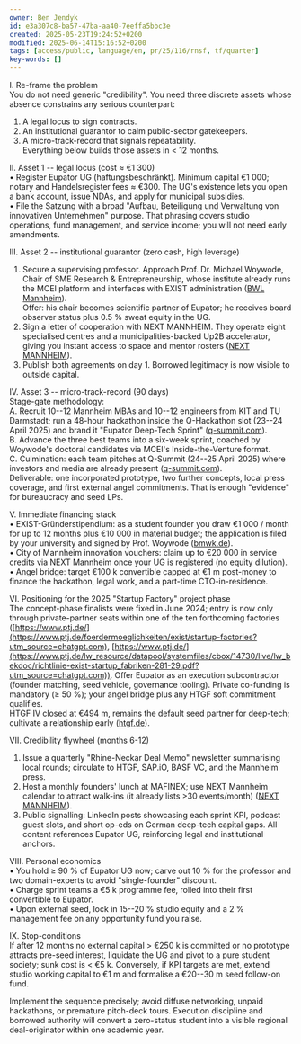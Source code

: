 ```yaml
---
owner: Ben Jendyk
id: e3a307c8-ba57-47ba-aa40-7eeffa5bbc3e
created: 2025-05-23T19:24:52+0200
modified: 2025-06-14T15:16:52+0200
tags: [access/public, language/en, pr/25/116/rnsf, tf/quarter]
key-words: []
---
```


I. Re-frame the problem  
You do not need generic "credibility". You need three discrete assets whose absence constrains any serious counterpart:  
1. A legal locus to sign contracts.  
2. An institutional guarantor to calm public-sector gatekeepers.  
3. A micro-track-record that signals repeatability.  
Everything below builds those assets in < 12 months.

II. Asset 1 -- legal locus (cost ≈ €1 300)  
• Register Eupator UG (haftungsbeschränkt). Minimum capital €1 000; notary and Handelsregister fees ≈ €300. The UG's existence lets you open a bank account, issue NDAs, and apply for municipal subsidies.  
• File the Satzung with a broad "Aufbau, Beteiligung und Verwaltung von innovativen Unternehmen" purpose. That phrasing covers studio operations, fund management, and service income; you will not need early amendments.

III. Asset 2 -- institutional guarantor (zero cash, high leverage)  
1. Secure a supervising professor. Approach Prof. Dr. Michael Woywode, Chair of SME Research & Entrepreneurship, whose institute already runs the MCEI platform and interfaces with EXIST administration ([BWL Mannheim](https://www.bwl.uni-mannheim.de/en/woywode/?utm_source=chatgpt.com)).  
Offer: his chair becomes scientific partner of Eupator; he receives board observer status plus 0.5 % sweat equity in the UG.  
2. Sign a letter of cooperation with NEXT MANNHEIM. They operate eight specialised centres and a municipalities-backed Up2B accelerator, giving you instant access to space and mentor rosters ([NEXT MANNHEIM](https://next-mannheim.de/sections/startup-mannheim/)).  
3. Publish both agreements on day 1. Borrowed legitimacy is now visible to outside capital.

IV. Asset 3 -- micro-track-record (90 days)  
Stage-gate methodology:  
A. Recruit 10--12 Mannheim MBAs and 10--12 engineers from KIT and TU Darmstadt; run a 48-hour hackathon inside the Q-Hackathon slot (23--24 April 2025) and brand it "Eupator Deep-Tech Sprint" ([q-summit.com](https://www.q-summit.com/hackathon?utm_source=chatgpt.com)).  
B. Advance the three best teams into a six-week sprint, coached by Woywode's doctoral candidates via MCEI's Inside-the-Venture format.  
C. Culmination: each team pitches at Q-Summit (24--25 April 2025) where investors and media are already present ([q-summit.com](https://www.q-summit.com/?utm_source=chatgpt.com)).  
Deliverable: one incorporated prototype, two further concepts, local press coverage, and first external angel commitments. That is enough "evidence" for bureaucracy and seed LPs.

V. Immediate financing stack  
• EXIST-Gründerstipendium: as a student founder you draw €1 000 / month for up to 12 months plus €10 000 in material budget; the application is filed by your university and signed by Prof. Woywode ([bmwk.de](https://www.bmwk.de/Redaktion/EN/Publikationen/exist-business-start-up-grant.pdf?__blob=publicationFile&v=1&utm_source=chatgpt.com)).  
• City of Mannheim innovation vouchers: claim up to €20 000 in service credits via NEXT Mannheim once your UG is registered (no equity dilution).  
• Angel bridge: target €100 k convertible capped at €1 m post-money to finance the hackathon, legal work, and a part-time CTO-in-residence.

VI. Positioning for the 2025 "Startup Factory" project phase  
The concept-phase finalists were fixed in June 2024; entry is now only through private-partner seats within one of the ten forthcoming factories ([https://www.ptj.de/](https://www.ptj.de/foerdermoeglichkeiten/exist/startup-factories?utm_source=chatgpt.com), [https://www.ptj.de/](https://www.ptj.de/lw_resource/datapool/systemfiles/cbox/14730/live/lw_bekdoc/richtlinie-exist-startup_fabriken-281-29.pdf?utm_source=chatgpt.com)). Offer Eupator as an execution subcontractor (founder matching, seed vehicle, governance tooling). Private co-funding is mandatory (≥ 50 %); your angel bridge plus any HTGF soft commitment qualifies.  
HTGF IV closed at €494 m, remains the default seed partner for deep-tech; cultivate a relationship early ([htgf.de](https://www.htgf.de/en/final-closing-htgf-iv/?utm_source=chatgpt.com)).

VII. Credibility flywheel (months 6-12)  
1. Issue a quarterly "Rhine-Neckar Deal Memo" newsletter summarising local rounds; circulate to HTGF, SAP.iO, BASF VC, and the Mannheim press.  
2. Host a monthly founders' lunch at MAFINEX; use NEXT Mannheim calendar to attract walk-ins (it already lists >30 events/month) ([NEXT MANNHEIM](https://next-mannheim.de/sections/startup-mannheim/)).  
3. Public signalling: LinkedIn posts showcasing each sprint KPI, podcast guest slots, and short op-eds on German deep-tech capital gaps. All content references Eupator UG, reinforcing legal and institutional anchors.

VIII. Personal economics  
• You hold ≥ 90 % of Eupator UG now; carve out 10 % for the professor and two domain-experts to avoid "single-founder" discount.  
• Charge sprint teams a €5 k programme fee, rolled into their first convertible to Eupator.  
• Upon external seed, lock in 15--20 % studio equity and a 2 % management fee on any opportunity fund you raise.

IX. Stop-conditions  
If after 12 months no external capital > €250 k is committed or no prototype attracts pre-seed interest, liquidate the UG and pivot to a pure student society; sunk cost is < €5 k. Conversely, if KPI targets are met, extend studio working capital to €1 m and formalise a €20--30 m seed follow-on fund.

Implement the sequence precisely; avoid diffuse networking, unpaid hackathons, or premature pitch-deck tours. Execution discipline and borrowed authority will convert a zero-status student into a visible regional deal-originator within one academic year.